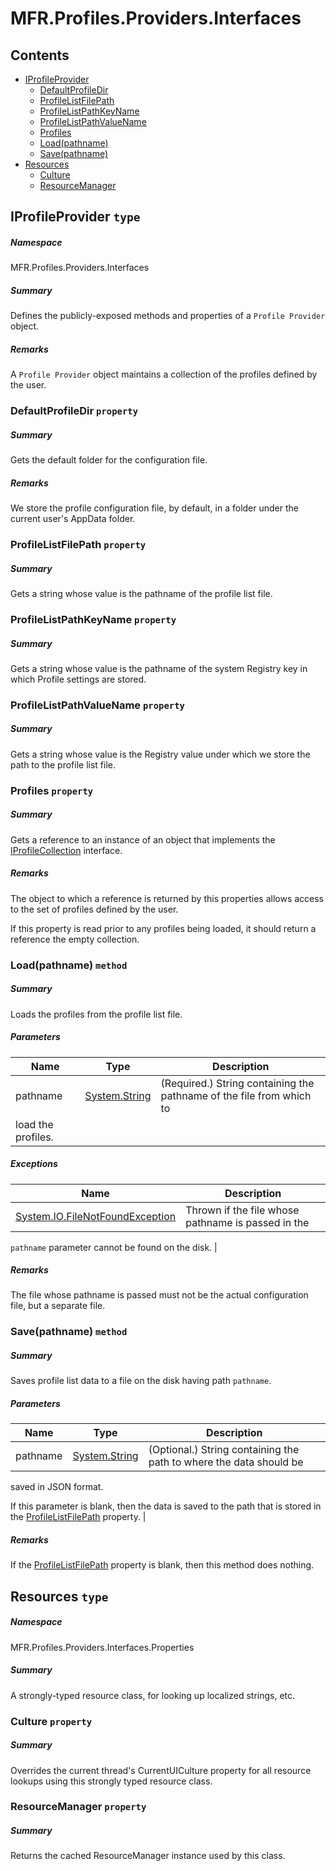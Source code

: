 <a name='assembly'></a>
# MFR.Profiles.Providers.Interfaces

## Contents

- [IProfileProvider](#T-MFR-Profiles-Providers-Interfaces-IProfileProvider 'MFR.Profiles.Providers.Interfaces.IProfileProvider')
  - [DefaultProfileDir](#P-MFR-Profiles-Providers-Interfaces-IProfileProvider-DefaultProfileDir 'MFR.Profiles.Providers.Interfaces.IProfileProvider.DefaultProfileDir')
  - [ProfileListFilePath](#P-MFR-Profiles-Providers-Interfaces-IProfileProvider-ProfileListFilePath 'MFR.Profiles.Providers.Interfaces.IProfileProvider.ProfileListFilePath')
  - [ProfileListPathKeyName](#P-MFR-Profiles-Providers-Interfaces-IProfileProvider-ProfileListPathKeyName 'MFR.Profiles.Providers.Interfaces.IProfileProvider.ProfileListPathKeyName')
  - [ProfileListPathValueName](#P-MFR-Profiles-Providers-Interfaces-IProfileProvider-ProfileListPathValueName 'MFR.Profiles.Providers.Interfaces.IProfileProvider.ProfileListPathValueName')
  - [Profiles](#P-MFR-Profiles-Providers-Interfaces-IProfileProvider-Profiles 'MFR.Profiles.Providers.Interfaces.IProfileProvider.Profiles')
  - [Load(pathname)](#M-MFR-Profiles-Providers-Interfaces-IProfileProvider-Load-System-String- 'MFR.Profiles.Providers.Interfaces.IProfileProvider.Load(System.String)')
  - [Save(pathname)](#M-MFR-Profiles-Providers-Interfaces-IProfileProvider-Save-System-String- 'MFR.Profiles.Providers.Interfaces.IProfileProvider.Save(System.String)')
- [Resources](#T-MFR-Profiles-Providers-Interfaces-Properties-Resources 'MFR.Profiles.Providers.Interfaces.Properties.Resources')
  - [Culture](#P-MFR-Profiles-Providers-Interfaces-Properties-Resources-Culture 'MFR.Profiles.Providers.Interfaces.Properties.Resources.Culture')
  - [ResourceManager](#P-MFR-Profiles-Providers-Interfaces-Properties-Resources-ResourceManager 'MFR.Profiles.Providers.Interfaces.Properties.Resources.ResourceManager')

<a name='T-MFR-Profiles-Providers-Interfaces-IProfileProvider'></a>
## IProfileProvider `type`

##### Namespace

MFR.Profiles.Providers.Interfaces

##### Summary

Defines the publicly-exposed methods and properties of a
`
            Profile
            Provider
            `
object.

##### Remarks

A `Profile Provider` object maintains a collection of the profiles
defined by the user.

<a name='P-MFR-Profiles-Providers-Interfaces-IProfileProvider-DefaultProfileDir'></a>
### DefaultProfileDir `property`

##### Summary

Gets the default folder for the configuration file.

##### Remarks

We store the profile configuration file, by default, in a folder
under the current user's AppData folder.

<a name='P-MFR-Profiles-Providers-Interfaces-IProfileProvider-ProfileListFilePath'></a>
### ProfileListFilePath `property`

##### Summary

Gets a string whose value is the pathname of the profile list file.

<a name='P-MFR-Profiles-Providers-Interfaces-IProfileProvider-ProfileListPathKeyName'></a>
### ProfileListPathKeyName `property`

##### Summary

Gets a string whose value is the pathname of the system Registry key
in which Profile settings are stored.

<a name='P-MFR-Profiles-Providers-Interfaces-IProfileProvider-ProfileListPathValueName'></a>
### ProfileListPathValueName `property`

##### Summary

Gets a string whose value is the Registry value under which we store
the path to the profile list file.

<a name='P-MFR-Profiles-Providers-Interfaces-IProfileProvider-Profiles'></a>
### Profiles `property`

##### Summary

Gets a reference to an instance of an object that implements the
[IProfileCollection](#T-MFR-Profiles-Collections-Interfaces-IProfileCollection 'MFR.Profiles.Collections.Interfaces.IProfileCollection')
interface.

##### Remarks

The object to which a reference is returned by this properties
allows access to the set of profiles defined by the user.



If this property is read prior to any profiles being loaded, it
should return a reference the empty collection.

<a name='M-MFR-Profiles-Providers-Interfaces-IProfileProvider-Load-System-String-'></a>
### Load(pathname) `method`

##### Summary

Loads the profiles from the profile list file.

##### Parameters

| Name | Type | Description |
| ---- | ---- | ----------- |
| pathname | [System.String](http://msdn.microsoft.com/query/dev14.query?appId=Dev14IDEF1&l=EN-US&k=k:System.String 'System.String') | (Required.) String containing the pathname of the file from which to
load the profiles. |

##### Exceptions

| Name | Description |
| ---- | ----------- |
| [System.IO.FileNotFoundException](http://msdn.microsoft.com/query/dev14.query?appId=Dev14IDEF1&l=EN-US&k=k:System.IO.FileNotFoundException 'System.IO.FileNotFoundException') | Thrown if the file whose pathname is passed in the
`pathname`
parameter cannot be found on the disk. |

##### Remarks

The file whose pathname is passed must not be the actual
configuration file, but a separate file.

<a name='M-MFR-Profiles-Providers-Interfaces-IProfileProvider-Save-System-String-'></a>
### Save(pathname) `method`

##### Summary

Saves profile list data to a file on the disk having path
`pathname`.

##### Parameters

| Name | Type | Description |
| ---- | ---- | ----------- |
| pathname | [System.String](http://msdn.microsoft.com/query/dev14.query?appId=Dev14IDEF1&l=EN-US&k=k:System.String 'System.String') | (Optional.) String containing the path to where the data should be
saved in JSON format.



If this parameter is blank, then the data is saved to the path that
is stored in the
[ProfileListFilePath](#P-MFR-Profiles-Providers-Interfaces-IProfileProvider-ProfileListFilePath 'MFR.Profiles.Providers.Interfaces.IProfileProvider.ProfileListFilePath')
property. |

##### Remarks

If the
[ProfileListFilePath](#P-MFR-Profiles-Providers-Interfaces-IProfileProvider-ProfileListFilePath 'MFR.Profiles.Providers.Interfaces.IProfileProvider.ProfileListFilePath')
property is blank, then this method does nothing.

<a name='T-MFR-Profiles-Providers-Interfaces-Properties-Resources'></a>
## Resources `type`

##### Namespace

MFR.Profiles.Providers.Interfaces.Properties

##### Summary

A strongly-typed resource class, for looking up localized strings, etc.

<a name='P-MFR-Profiles-Providers-Interfaces-Properties-Resources-Culture'></a>
### Culture `property`

##### Summary

Overrides the current thread's CurrentUICulture property for all
  resource lookups using this strongly typed resource class.

<a name='P-MFR-Profiles-Providers-Interfaces-Properties-Resources-ResourceManager'></a>
### ResourceManager `property`

##### Summary

Returns the cached ResourceManager instance used by this class.
